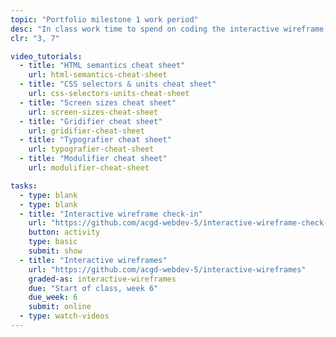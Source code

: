 ```yaml
---
topic: "Portfolio milestone 1 work period"
desc: "In class work time to spend on coding the interactive wireframe for your portfolio website."
clr: "3, 7"

video_tutorials:
  - title: "HTML semantics cheat sheet"
    url: html-semantics-cheat-sheet
  - title: "CSS selectors & units cheat sheet"
    url: css-selectors-units-cheat-sheet
  - title: "Screen sizes cheat sheet"
    url: screen-sizes-cheat-sheet
  - title: "Gridifier cheat sheet"
    url: gridifier-cheat-sheet
  - title: "Typografier cheat sheet"
    url: typografier-cheat-sheet
  - title: "Modulifier cheat sheet"
    url: modulifier-cheat-sheet

tasks:
  - type: blank
  - type: blank
  - title: "Interactive wireframe check-in"
    url: "https://github.com/acgd-webdev-5/interactive-wireframe-check-in"
    button: activity
    type: basic
    submit: show
  - title: "Interactive wireframes"
    url: "https://github.com/acgd-webdev-5/interactive-wireframes"
    graded-as: interactive-wireframes
    due: "Start of class, week 6"
    due_week: 6
    submit: online
  - type: watch-videos
---
```

